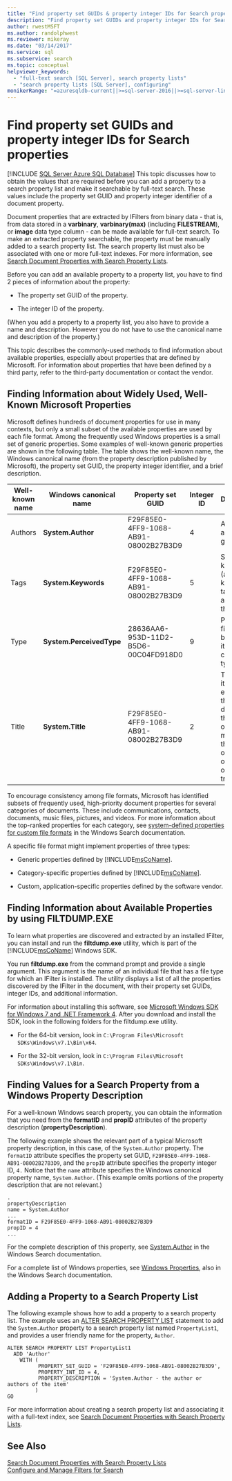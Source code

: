 ```yaml
---
title: "Find property set GUIDs & property integer IDs for Search properties"
description: "Find property set GUIDs and property integer IDs for Search properties"
author: rwestMSFT
ms.author: randolphwest
ms.reviewer: mikeray
ms.date: "03/14/2017"
ms.service: sql
ms.subservice: search
ms.topic: conceptual
helpviewer_keywords:
  - "full-text search [SQL Server], search property lists"
  - "search property lists [SQL Server], configuring"
monikerRange: "=azuresqldb-current||>=sql-server-2016||>=sql-server-linux-2017||=azuresqldb-mi-current"
---
```

# Find property set GUIDs and property integer IDs for Search properties
[!INCLUDE [SQL Server Azure SQL Database](../../includes/applies-to-version/sql-asdb.md)]
  This topic discusses how to obtain the values that are required before you can add a property to a search property list and make it searchable by full-text search. These values include the property set GUID and property integer identifier of a document property.  
  
 Document properties that are extracted by IFilters from binary data - that is, from data stored in a **varbinary**, **varbinary(max)** (including **FILESTREAM**), or **image** data type column - can be made available for full-text search. To make an extracted property searchable, the property must be manually added to a search property list. The search property list must also be associated with one or more full-text indexes. For more information, see [Search Document Properties with Search Property Lists](../../relational-databases/search/search-document-properties-with-search-property-lists.md).  
  
 Before you can add an available property to a property list, you have to find 2 pieces of information about the property:  
  
-   The property set GUID of the property.  
  
-   The integer ID of the property.  
  
 (When you add a property to a property list, you also have to provide a name and description. However you do not have to use the canonical name and description of the property.)  
  
 This topic describes the commonly-used methods to find information about available properties, especially about properties that are defined by Microsoft. For information about properties that have been defined by a third party, refer to the third-party documentation or contact the vendor.  
  
##  <a name="wellknown"></a> Finding Information about Widely Used, Well-Known Microsoft Properties  
 Microsoft defines hundreds of document properties for use in many contexts, but only a small subset of the available properties are used by each file format. Among the frequently used Windows properties is a small set of generic properties. Some examples of well-known generic properties are shown in the following table. The table shows the well-known name, the Windows canonical name (from the property description published by Microsoft), the property set GUID, the property integer identifier, and a brief description.  
  
|Well-known name|Windows canonical name|Property set GUID|Integer ID|Description|  
|----------------------|----------------------------|-----------------------|----------------|-----------------|  
|Authors|**System.Author**|F29F85E0-4FF9-1068-AB91-08002B27B3D9|4|Author or authors of a given item.|  
|Tags|**System.Keywords**|F29F85E0-4FF9-1068-AB91-08002B27B3D9|5|Set of keywords (also known as tags) assigned to the item.|  
|Type|**System.PerceivedType**|28636AA6-953D-11D2-B5D6-00C04FD918D0|9|Perceived file type based on its canonical type.|  
|Title|**System.Title**|F29F85E0-4FF9-1068-AB91-08002B27B3D9|2|Title of the item. For example, the title of a document, the subject of a message, the caption of a photo, or the name of a music track.|  
  
 To encourage consistency among file formats, Microsoft has identified subsets of frequently used, high-priority document properties for several categories of documents. These include communications, contacts, documents, music files, pictures, and videos. For more information about the top-ranked properties for each category, see [system-defined properties for custom file formats](/windows/win32/search/-shell-systemdefinedpropertiesforfileformats) in the Windows Search documentation.  
  
 A specific file format might implement properties of three types:  
  
-   Generic properties defined by [!INCLUDE[msCoName](../../includes/msconame-md.md)].  
  
-   Category-specific properties defined by [!INCLUDE[msCoName](../../includes/msconame-md.md)].  
  
-   Custom, application-specific properties defined by the software vendor.  
  
##  <a name="filtdump"></a> Finding Information about Available Properties by using FILTDUMP.EXE  
 To learn what properties are discovered and extracted by an installed IFilter, you can install and run the **filtdump.exe** utility, which is part of the [!INCLUDE[msCoName](../../includes/msconame-md.md)] Windows SDK.  
  
 You run **filtdump.exe** from the command prompt and provide a single argument. This argument is the name of an individual file that has a file type for which an IFilter is installed. The utility displays a list of all the properties discovered by the IFilter in the document, with their property set GUIDs, integer IDs, and additional information.  
  
 For information about installing this software, see [Microsoft Windows SDK for Windows 7 and .NET Framework 4](https://www.microsoft.com/download/details.aspx?id=8279). After you download and install the SDK, look in the following folders for the filtdump.exe utility.  
  
-   For the 64-bit version, look in `C:\Program Files\Microsoft SDKs\Windows\v7.1\Bin\x64`.  
  
-   For the 32-bit version, look in `C:\Program Files\Microsoft SDKs\Windows\v7.1\Bin`.  
  
##  <a name="propdesc"></a> Finding Values for a Search Property from a Windows Property Description  
 For a well-known Windows search property, you can obtain the information that you need from the **formatID** and **propID** attributes of the property description (**propertyDescription**).  
  
 The following example shows the relevant part of a typical Microsoft property description, in this case, of the `System.Author` property. The `formatID` attribute specifies the property set GUID, `F29F85E0-4FF9-1068-AB91-08002B27B3D9`, and the `propID` attribute specifies the property integer ID, `4.` Notice that the `name` attribute specifies the Windows canonical property name, `System.Author`. (This example omits portions of the property description that are not relevant.)  
  
```  
.  
propertyDescription  
name = System.Author  
...  
formatID = F29F85E0-4FF9-1068-AB91-08002B27B3D9  
propID = 4  
...  
```  
  
 For the complete description of this property, see [System.Author](/windows/win32/properties/props-system-author) in the Windows Search documentation.  
  
 For a complete list of Windows properties, see [Windows Properties](/windows/win32/properties/props), also in the Windows Search documentation.  
  
##  <a name="examples"></a> Adding a Property to a Search Property List  
 The following example shows how to add a property to a search property list. The example uses an [ALTER SEARCH PROPERTY LIST](../../t-sql/statements/alter-search-property-list-transact-sql.md) statement to add the `System.Author` property to a search property list named `PropertyList1`, and provides a user friendly name for the property, `Author`.  
  
```  
ALTER SEARCH PROPERTY LIST PropertyList1   
  ADD 'Author'  
    WITH (  
          PROPERTY_SET_GUID = 'F29F85E0-4FF9-1068-AB91-08002B27B3D9',  
          PROPERTY_INT_ID = 4,   
          PROPERTY_DESCRIPTION = 'System.Author - the author or authors of the item'   
         )  
GO  
```  
  
 For more information about creating a search property list and associating it with a full-text index, see [Search Document Properties with Search Property Lists](../../relational-databases/search/search-document-properties-with-search-property-lists.md).  
  
## See Also  
 [Search Document Properties with Search Property Lists](../../relational-databases/search/search-document-properties-with-search-property-lists.md)   
 [Configure and Manage Filters for Search](../../relational-databases/search/configure-and-manage-filters-for-search.md)  
  
